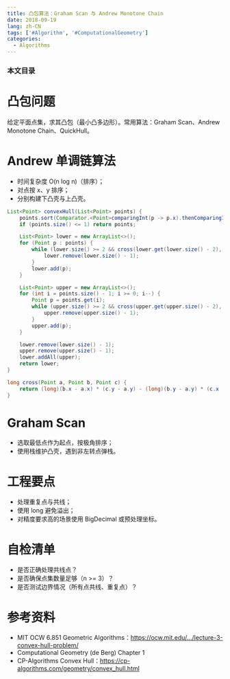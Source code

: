 ```yaml
---
title: 凸包算法：Graham Scan 与 Andrew Monotone Chain
date: 2018-09-19
lang: zh-CN
tags: ['#Algorithm', '#ComputationalGeometry']
categories:
  - Algorithms
---
```


### 本文目录
<!-- toc -->

# 凸包问题
给定平面点集，求其凸包（最小凸多边形）。常用算法：Graham Scan、Andrew Monotone Chain、QuickHull。

# Andrew 单调链算法
- 时间复杂度 O(n log n)（排序）；
- 对点按 x、y 排序；
- 分别构建下凸壳与上凸壳。

```java
List<Point> convexHull(List<Point> points) {
    points.sort(Comparator.<Point>comparingInt(p -> p.x).thenComparingInt(p -> p.y));
    if (points.size() <= 1) return points;

    List<Point> lower = new ArrayList<>();
    for (Point p : points) {
        while (lower.size() >= 2 && cross(lower.get(lower.size() - 2), lower.get(lower.size() - 1), p) <= 0) {
            lower.remove(lower.size() - 1);
        }
        lower.add(p);
    }

    List<Point> upper = new ArrayList<>();
    for (int i = points.size() - 1; i >= 0; i--) {
        Point p = points.get(i);
        while (upper.size() >= 2 && cross(upper.get(upper.size() - 2), upper.get(upper.size() - 1), p) <= 0) {
            upper.remove(upper.size() - 1);
        }
        upper.add(p);
    }

    lower.remove(lower.size() - 1);
    upper.remove(upper.size() - 1);
    lower.addAll(upper);
    return lower;
}

long cross(Point a, Point b, Point c) {
    return (long)(b.x - a.x) * (c.y - a.y) - (long)(b.y - a.y) * (c.x - a.x);
}
```

# Graham Scan
- 选取最低点作为起点，按极角排序；
- 使用栈维护凸壳，遇到非左转点弹栈。

# 工程要点
- 处理重复点与共线；
- 使用 long 避免溢出；
- 对精度要求高的场景使用 BigDecimal 或预处理坐标。

# 自检清单
- 是否正确处理共线点？
- 是否确保点集数量足够（n >= 3）？
- 是否测试边界情况（所有点共线、重复点）？

# 参考资料
- MIT OCW 6.851 Geometric Algorithms：https://ocw.mit.edu/.../lecture-3-convex-hull-problem/
- Computational Geometry (de Berg) Chapter 1
- CP-Algorithms Convex Hull：https://cp-algorithms.com/geometry/convex_hull.html
